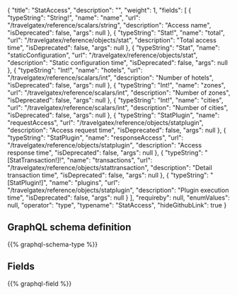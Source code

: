{
  "title": "StatAccess",
  "description": "",
  "weight": 1,
  "fields": [
    {
      "typeString": "String!",
      "name": "name",
      "url": "/travelgatex/reference/scalars/string",
      "description": "Access name",
      "isDeprecated": false,
      "args": null
    },
    {
      "typeString": "Stat!",
      "name": "total",
      "url": "/travelgatex/reference/objects/stat",
      "description": "Total access time",
      "isDeprecated": false,
      "args": null
    },
    {
      "typeString": "Stat",
      "name": "staticConfiguration",
      "url": "/travelgatex/reference/objects/stat",
      "description": "Static configuration time",
      "isDeprecated": false,
      "args": null
    },
    {
      "typeString": "Int!",
      "name": "hotels",
      "url": "/travelgatex/reference/scalars/int",
      "description": "Number of hotels",
      "isDeprecated": false,
      "args": null
    },
    {
      "typeString": "Int!",
      "name": "zones",
      "url": "/travelgatex/reference/scalars/int",
      "description": "Number of zones",
      "isDeprecated": false,
      "args": null
    },
    {
      "typeString": "Int!",
      "name": "cities",
      "url": "/travelgatex/reference/scalars/int",
      "description": "Number of cities",
      "isDeprecated": false,
      "args": null
    },
    {
      "typeString": "StatPlugin",
      "name": "requestAccess",
      "url": "/travelgatex/reference/objects/statplugin",
      "description": "Access request time",
      "isDeprecated": false,
      "args": null
    },
    {
      "typeString": "StatPlugin",
      "name": "responseAccess",
      "url": "/travelgatex/reference/objects/statplugin",
      "description": "Access response time",
      "isDeprecated": false,
      "args": null
    },
    {
      "typeString": "[StatTransaction!]!",
      "name": "transactions",
      "url": "/travelgatex/reference/objects/stattransaction",
      "description": "Detail transaction time",
      "isDeprecated": false,
      "args": null
    },
    {
      "typeString": "[StatPlugin!]",
      "name": "plugins",
      "url": "/travelgatex/reference/objects/statplugin",
      "description": "Plugin execution time",
      "isDeprecated": false,
      "args": null
    }
  ],
  "requireby": null,
  "enumValues": null,
  "operator": "type",
  "typename": "StatAccess",
  "hideGithubLink": true
}
## GraphQL schema definition

{{% graphql-schema-type %}}

## Fields

{{% graphql-field %}}
